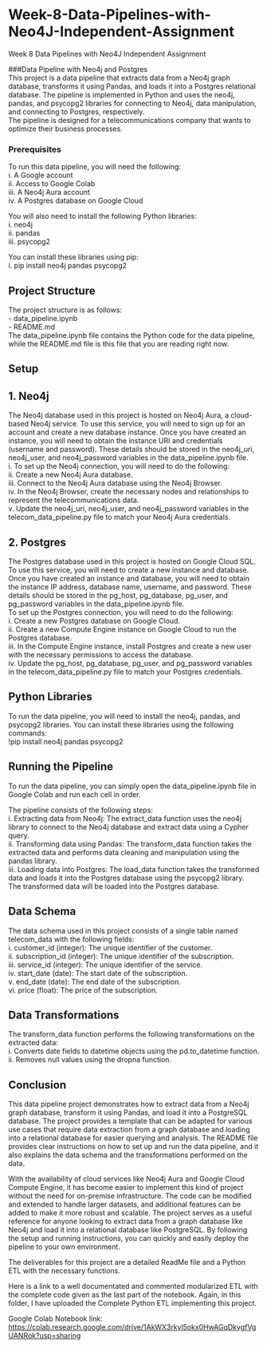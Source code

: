 # Week-8-Data-Pipelines-with-Neo4J-Independent-Assignment
Week 8 Data Pipelines with Neo4J Independent Assignment

###Data Pipeline with Neo4j and Postgres<br>
This project is a data pipeline that extracts data from a Neo4j graph database, transforms it using Pandas, and loads it into a Postgres relational database. The pipeline is implemented in Python and uses the neo4j, pandas, and psycopg2 libraries for connecting to Neo4j, data manipulation, and connecting to Postgres, respectively.<br>
The pipeline is designed for a telecommunications company that wants to optimize their business processes.<br>

### Prerequisites
To run this data pipeline, you will need the following:<br>
i.	A Google account<br>
ii.	Access to Google Colab<br>
iii.	A Neo4j Aura account<br>
iv.	A Postgres database on Google Cloud<br>

You will also need to install the following Python libraries: <br>
i.	neo4j<br>
ii.	pandas<br>
iii.	psycopg2<br>

You can install these libraries using pip: <br>
i.	pip install neo4j pandas psycopg2<br>

## Project Structure
The project structure is as follows:<br>
       - data_pipeline.ipynb<br>
       - README.md<br>
The data_pipeline.ipynb file contains the Python code for the data pipeline, while the README.md file is this file that you are reading right now.<br>

## Setup<br>
## 1.	Neo4j <br>
The Neo4j database used in this project is hosted on Neo4j Aura, a cloud-based Neo4j service. To use this service, you will need to sign up for an account and create a new database instance. Once you have created an instance, you will need to obtain the instance URI and credentials (username and password). These details should be stored in the neo4j_uri, neo4j_user, and neo4j_password variables in the data_pipeline.ipynb file.<br>
i.	To set up the Neo4j connection, you will need to do the following:<br>
ii.	Create a new Neo4j Aura database.<br>
iii.	Connect to the Neo4j Aura database using the Neo4j Browser.<br>
iv.	In the Neo4j Browser, create the necessary nodes and relationships to represent the telecommunications data.<br>
v.	Update the neo4j_uri, neo4j_user, and neo4j_password variables in the telecom_data_pipeline.py file to match your Neo4j Aura credentials.<br>

## 2.	Postgres <br>
The Postgres database used in this project is hosted on Google Cloud SQL. To use this service, you will need to create a new instance and database. Once you have created an instance and database, you will need to obtain the instance IP address, database name, username, and password. These details should be stored in the pg_host, pg_database, pg_user, and pg_password variables in the data_pipeline.ipynb file.<br>
To set up the Postgres connection, you will need to do the following:<br>
i.	Create a new Postgres database on Google Cloud.<br>
ii.	Create a new Compute Engine instance on Google Cloud to run the Postgres database.<br>
iii.	In the Compute Engine instance, install Postgres and create a new user with the necessary permissions to access the database.<br>
iv.	Update the pg_host, pg_database, pg_user, and pg_password variables in the telecom_data_pipeline.py file to match your Postgres credentials.<br>

## Python Libraries
To run the data pipeline, you will need to install the neo4j, pandas, and psycopg2 libraries. You can install these libraries using the following commands:<br>
!pip install neo4j pandas psycopg2 <br>

## Running the Pipeline <br>
To run the data pipeline, you can simply open the data_pipeline.ipynb file in Google Colab and run each cell in order. <br>

The pipeline consists of the following steps:<br>
i.	Extracting data from Neo4j: The extract_data function uses the neo4j library to connect to the Neo4j database and extract data using a Cypher query.<br>
ii.	Transforming data using Pandas: The transform_data function takes the extracted data and performs data cleaning and manipulation using the pandas library.<br>
iii.	Loading data into Postgres: The load_data function takes the transformed data and loads it into the Postgres database using the psycopg2 library.<br>
The transformed data will be loaded into the Postgres database. <br>

## Data Schema <br>
The data schema used in this project consists of a single table named telecom_data with the following fields:<br>
i.	customer_id (integer): The unique identifier of the customer.<br>
ii.	subscription_id (integer): The unique identifier of the subscription.<br>
iii.	service_id (integer): The unique identifier of the service.<br>
iv.	start_date (date): The start date of the subscription.<br>
v.	end_date (date): The end date of the subscription.<br>
vi.	price (float): The price of the subscription.<br>

## Data Transformations <br>
The transform_data function performs the following transformations on the extracted data:<br>
i.	Converts date fields to datetime objects using the pd.to_datetime function.<br>
ii.	Removes null values using the dropna function.<br>

## Conclusion<br>
This data pipeline project demonstrates how to extract data from a Neo4j graph database, transform it using Pandas, and load it into a PostgreSQL database. The project provides a template that can be adapted for various use cases that require data extraction from a graph database and loading into a relational database for easier querying and analysis. The README file provides clear instructions on how to set up and run the data pipeline, and it also explains the data schema and the transformations performed on the data.<br>

With the availability of cloud services like Neo4j Aura and Google Cloud Compute Engine, it has become easier to implement this kind of project without the need for on-premise infrastructure. The code can be modified and extended to handle larger datasets, and additional features can be added to make it more robust and scalable. 
The project serves as a useful reference for anyone looking to extract data from a graph database like Neo4j and load it into a relational database like PostgreSQL.
By following the setup and running instructions, you can quickly and easily deploy the pipeline to your own environment.<br>

The deliverables for this project are a detailed ReadMe file and a Python ETL with the necessary functions.

Here is a link to a well documentated and commented modularized ETL with the complete code given as the last part of the notebook.
Again, in this folder, I have uploaded the Complete Python ETL implementing this project.

Google Colab Notebook link: https://colab.research.google.com/drive/1AkWX3rkyl5okx0HwAGqDkygfVgUANRok?usp=sharing

